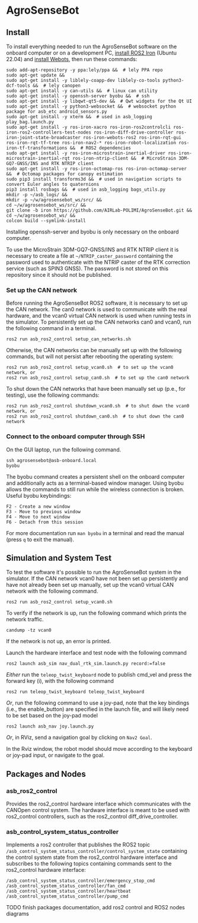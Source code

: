 # AgroSenseBot

## Install

To install everything needed to run the AgroSenseBot software on the onboard computer or on a development PC, 
[install ROS2 Iron](https://docs.ros.org/en/iron/Installation/Ubuntu-Install-Debians.html) (Ubuntu 22.04) 
and [install Webots](https://cyberbotics.com/doc/guide/installing-webots), then run these commands:

```shell
sudo add-apt-repository -y ppa:lely/ppa &&  # lely PPA repo
sudo apt-get update &&
sudo apt-get install -y liblely-coapp-dev liblely-co-tools python3-dcf-tools &&  # lely canopen
sudo apt-get install -y can-utils &&  # linux can utility
sudo apt-get install -y openssh-server byobu &&  # ssh
sudo apt-get install -y libqwt-qt5-dev &&  # Qwt widgets for the Qt UI
sudo apt-get install -y python3-websocket &&  # websocket python package for asb_etc android_sensors.py
sudo apt-get install -y xterm &&  # used in asb_logging play_bag.launch.py
sudo apt-get install -y ros-iron-xacro ros-iron-ros2controlcli ros-iron-ros2-controllers-test-nodes ros-iron-diff-drive-controller ros-iron-joint-state-broadcaster ros-iron-webots-ros2 ros-iron-rqt-gui ros-iron-rqt-tf-tree ros-iron-nav2-* ros-iron-robot-localization ros-iron-tf-transformations &&  # ROS2 dependencies
sudo apt-get install -y ros-iron-microstrain-inertial-driver ros-iron-microstrain-inertial-rqt ros-iron-ntrip-client &&  # MicroStrain 3DM-GQ7-GNSS/INS and RTK NTRIP client
sudo apt-get install -y ros-iron-octomap-ros ros-iron-octomap-server &&  # Octomap packages for canopy estimation
sudo pip3 install transforms3d &&  # used in navigation scripts to convert Euler angles to quaternions
pip3 install rosbags &&  # used in asb_logging bags_utils.py
mkdir -p ~/asb_logs/ &&
mkdir -p ~/w/agrosensebot_ws/src/ &&
cd ~/w/agrosensebot_ws/src/ &&
git clone -b iron https://github.com/AIRLab-POLIMI/AgroSenseBot.git &&
cd ~/w/agrosensebot_ws/ &&
colcon build --symlink-install
```

Installing openssh-server and byobu is only necessary on the onboard computer.

To use the MicroStrain 3DM-GQ7-GNSS/INS and RTK NTRIP client it is necessary to create a file at `~/NTRIP_caster_password` 
containing the password used to authenticate with the NTRIP caster of the RTK correction service (such as SPIN3 GNSS).
The password is not stored on this repository since it should not be published.

### Set up the CAN network

Before running the AgroSenseBot ROS2 software, it is necessary to set up the CAN network.
The can0 network is used to communicate with the real hardware, and the vcan0 virtual CAN network is used when running 
tests in the simulator.
To persistently set up the CAN networks can0 and vcan0, run the following command in a terminal.
```shell
ros2 run asb_ros2_control setup_can_networks.sh
```

Otherwise, the CAN networks can be manually set up with the following commands, but will not persist after rebooting the operating system:
```shell
ros2 run asb_ros2_control setup_vcan0.sh  # to set up the vcan0 network, or
ros2 run asb_ros2_control setup_can0.sh  # to set up the can0 network
```
To shut down the CAN networks that have been manually set up (p.e., for testing), use the following commands:
```shell
ros2 run asb_ros2_control shutdown_vcan0.sh  # to shut down the vcan0 network, or
ros2 run asb_ros2_control shutdown_can0.sh  # to shut down the can0 network
```


### Connect to the onboard computer through SSH

On the GUI laptop, run the following command. 
```shell
ssh agrosensebot@asb-onboard.local
byobu
```

The byobu command creates a persistent shell on the onboard computer and additionally acts as a terminal-based window manager.
Using byobu allows the commands to still run while the wireless connection is broken.
Useful byobu keybindings:
```
F2 - Create a new window
F3 - Move to previous window
F4 - Move to next window
F6 - Detach from this session
```
For more documentation run `man byobu` in a terminal and read the manual (press `q` to exit the manual).


## Simulation and System Test

To test the software it's possible to run the AgroSenseBot system in the simulator.
If the CAN network vcan0 have not been set up persistently and have not already been set up manually, set up the vcan0 
virtual CAN network with the following command.
```shell
ros2 run asb_ros2_control setup_vcan0.sh
```
To verify if the network is up, run the following command which prints the network traffic.
```shell
candump -tz vcan0
```
If the network is not up, an error is printed.

Launch the hardware interface and test node with the following command
```shell
ros2 launch asb_sim nav_dual_rtk_sim.launch.py record:=false
```

*Either* run the `teleop_twist_keyboard` node to publish cmd_vel and press the forward key (i), with the following command
```shell
ros2 run teleop_twist_keyboard teleop_twist_keyboard
```
*Or*, run the following command to use a joy-pad, note that the key bindings (i.e., the enable_button) are specified in 
the launch file, and will likely need to be set based on the joy-pad model
```shell
ros2 launch asb_nav joy.launch.py
```
*Or*, in RViz, send a navigation goal by clicking on `Nav2 Goal`.

In the Rviz window, the robot model should move according to the keyboard or joy-pad input, or navigate to the goal.

## Packages and Nodes

### asb_ros2_control
Provides the ros2_control hardware interface which communicates with the CANOpen control system.
The hardware interface is meant to be used with ros2_control controllers, such as the ros2_control diff_drive_controller.

### asb_control_system_status_controller
Implements a ros2 controller that publishes the ROS2 topic `/asb_control_system_status_controller/control_system_state`
containing the control system state from the ros2_control hardware interface and subscribes to the following topics
containing commands sent to the ros2_control hardware interface:
```
/asb_control_system_status_controller/emergency_stop_cmd
/asb_control_system_status_controller/fan_cmd
/asb_control_system_status_controller/heartbeat
/asb_control_system_status_controller/pump_cmd
```

TODO finish packages documentation, add ros2 control and ROS2 nodes diagrams
